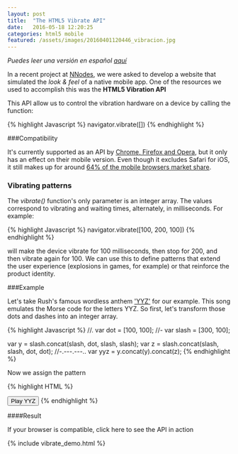 ```yaml
---
layout: post
title:  "The HTML5 Vibrate API"
date:   2016-05-18 12:20:25
categories: html5 mobile
featured: /assets/images/20160401120446_vibracion.jpg
---
```

*Puedes leer una versión en español [aquí](http://nnodes.com/blog/2016/usando-la-vibration-api-de-html5)*

In a recent project at [NNodes](http://nnodes.com/blog), we were asked to develop a website that simulated the *look & feel* of a native mobile app.
One of the resources we used to accomplish this was the **HTML5 Vibration API**


This API allow us to control the vibration hardware on a device by calling the function:

{% highlight Javascript %}
navigator.vibrate([])
{% endhighlight %}

###Compatibility

It's currently supported as an API by [Chrome, Firefox and Opera](http://caniuse.com/#feat=vibration), but it only has an effect on their mobile version.
Even though it excludes Safari for iOS, it still makes up for around [64% of the mobile browsers market share](https://www.netmarketshare.com/browser-market-share.aspx?qprid=1&qpcustomb=1).

### Vibrating patterns

The *vibrate()* function's only parameter is an integer array. The values correspond to vibrating and
waiting times, alternately, in milliseconds. For example:

{% highlight Javascript %}
navigator.vibrate([100, 200, 100])
{% endhighlight %}

will make the device vibrate for 100 milliseconds, then stop for 200, and then vibrate again for 100.
We can use this to define patterns that extend the user experience (explosions in games, for example) or that reinforce the product identity.

###Example

Let's take Rush's famous wordless anthem ['YYZ'](https://play.spotify.com/track/1E0ONfqq74b4gYhdlyhMSB) for our example.
This song emulates the Morse code for the letters YYZ. So first, let's transform those dots and dashes
into an integer array.

{% highlight Javascript %}
//.
var dot = [100, 100];
//-
var slash = [300, 100];

var y = slash.concat(slash, dot, slash, slash);
var z = slash.concat(slash, slash, dot, dot);
//-.---.---..
var yyz = y.concat(y).concat(z);
{% endhighlight %}

Now we assign the pattern

{% highlight HTML %}
<script>
  function playYYZ(){
    navigator.vibrate = navigator.vibrate;
    if (navigator.vibrate) {
      navigator.vibrate(yyz);
    }
  }
</script>

<button id="yyz-demo"
  onclick="playYYZ();">
  Play YYZ
</button>
{% endhighlight %}

####Result

If your browser is compatible, click here to see the API in action

{% include vibrate_demo.html %}



